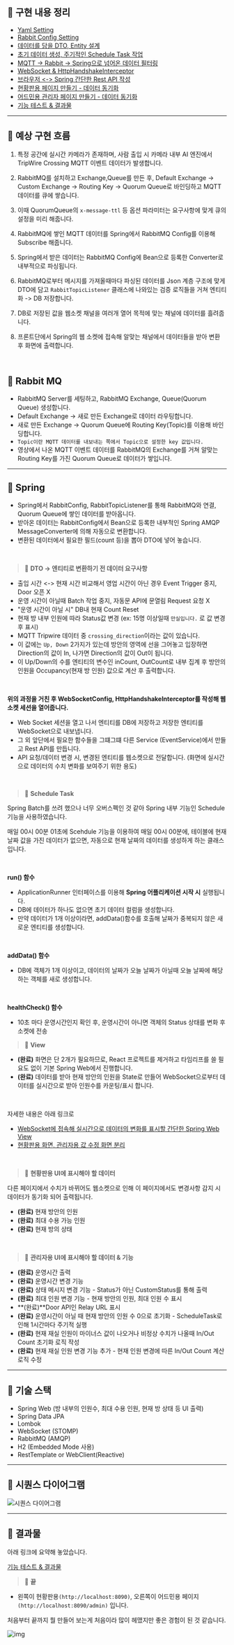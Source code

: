 ## 📘 **구현 내용 정리**
- [Yaml Setting](https://github.com/spacedustz/Access-Control/blob/main/Description/Yaml.md)
- [Rabbit Config Setting](https://github.com/spacedustz/Access-Control/blob/main/Description/Rabbit.md)
- [데이터를 담을 DTO, Entity 설계](https://github.com/spacedustz/Access-Control/blob/main/Description/Entity.md)
- [초기 데이터 생성, 주기적인 Schedule Task 작업](https://github.com/spacedustz/Access-Control/blob/main/Description/ScheduleTask.md)
- [MQTT -> Rabbit -> Spring으로 넘어온 데이터 필터링](https://github.com/spacedustz/Access-Control/blob/main/Description/Listener.md)
- [WebSocket & HttpHandshakeInterceptor](https://github.com/spacedustz/Access-Control/blob/main/Description/WebSocket.md)
- [브라우저 <-> Spring 간단한 Rest API 작성](https://github.com/spacedustz/Access-Control/blob/main/Description/API.md)
- [현황판용 페이지 만들기 - 데이터 동기화](https://github.com/spacedustz/Access-Control/blob/main/Description/DefaultPage.md)
- [어드민용 관리자 페이지 만들기 - 데이터 동기화](https://github.com/spacedustz/Access-Control/blob/main/Description/AdminPage.md)
- [기능 테스트 & 결과물](https://github.com/spacedustz/Access-Control/blob/main/Description/Result.md)

---

## 📘 **예상 구현 흐름**

1. 특정 공간에 실시간 카메라가 존재하며, 사람 출입 시 카메라 내부 AI 엔진에서 TripWire Crossing MQTT 이벤트 데이터가 발생합니다.

2. RabbitMQ를 설치하고 Exchange,Queue를 만든 후, Default Exchange -> Custom Exchange -> Routing Key -> Quorum Queue로 바인딩하고 MQTT 데이터를 큐에 쌓습니다.

3. 이때 QuorumQueue의 `x-message-ttl` 등 옵션 파라미터는 요구사항에 맞게 큐의 설정을 미리 해줍니다.

4. RabbitMQ에 쌓인 MQTT 데이터를 Spring에서 RabbitMQ Config를 이용해 Subscribe 해줍니다.

5. Spring에서 받은 데이터는 RabbitMQ Config에 Bean으로 등록한 Converter로 내부적으로 파싱됩니다.

6. RabbitMQ로부터 메시지를 가져올때마다 파싱된 데이터를 Json 계층 구조에 맞게 DTO에 담고 `RabbitTopicListener` 클래스에 나와있는 검증 로직들을 거쳐 엔티티화 -> DB 저장합니다.

7. DB로 저장된 값을 웹소켓 채널을 여러개 열어 목적에 맞는 채널에 데이터를 흘려줍니다.

8. 프론트단에서 Spring의 웹 소켓에 접속해 알맞는 채널에서 데이터들을 받아 변환 후 화면에 출력합니다.

<br>

## 📘 **Rabbit MQ**
- RabbitMQ Server를 세팅하고, RabbitMQ Exchange, Queue(Quorum Queue) 생성합니다.
- Default Exchange -> 새로 만든 Exchange로 데이터 라우팅합니다.
- 새로 만든 Exchange -> Quorum Queue에 Routing Key(Topic)를 이용해 바인딩합니다.
- `Topic이란 MQTT 데이터를 내보내는 쪽에서 Topic으로 설정한 key 값입니다.`
- 영상에서 나온 MQTT 이벤트 데이터를 RabbitMQ의 Exchange를 거쳐 알맞는 Routing Key를 가진 Quorum Queue로 데이터가 쌓입니다.

---

## 📘 **Spring**
- Spring에서 RabbitConfig, RabbitTopicListener를 통해 RabbitMQ와 연결, Quorum Queue에 쌓인 데이터를 받아옵니다.
- 받아온 데이터는 RabbitConfig에서 Bean으로 등록한 내부적인 Spring AMQP MessageConverter에 의해 자동으로 변환합니다.
- 변환된 데이터에서 필요한 필드(count 등)을 뽑아 DTO에 넣어 놓습니다.

<br>

> 📌 **DTO -> 엔티티로 변환하기 전 데이터 요구사항**

- 출입 시간 <-> 현재 시간 비교해서 영업 시간이 아닌 경우 Event Trigger 중지, Door 오픈 X
- 운영 시간이 아닐때 Batch 작업 중지, 자동문 API에 문열림 Request 요청 X
- "운영 시간이 아닐 시" DB내 현재 Count Reset
- 현재 방 내부 인원에 따라 Status값 변경 (ex: 15명 이상일때 `만실입니다.` 로 값 변경 후 표시)
- MQTT Tripwire 데이터 중 `crossing_direction`이라는 값이 있습니다.
- 이 값에는 `Up, Down` 2가지가 있는데 방안의 영역에 선을 그어놓고 입장하면 Direction의 값이 In, 나가면 Direction의 값이 Out이 됩니다.
- 이 Up/Down의 수를 엔티티의 변수인 inCount, OutCount로 내부 집계 후 방안의 인원을 Occupancy(현재 방 인원) 값으로 계산 후 출력합니다.

<br>

**위의 과정을 거친 후 WebSocketConfig, HttpHandshakeInterceptor를 작성해 웹소켓 세션을 열어줍니다.**
- Web Socket 세션을 열고 나서 엔티티를 DB에 저장하고 저장한 엔티티를 WebSocket으로 내보냅니다.
- 그 외 앞단에서 필요한 함수들을 그떄그떄 다른 Service (EventService)에서 만들고 Rest API를 만듭니다.
- API 요청/데이터 변경 시, 변경된 엔티티를 웹소켓으로 전달합니다. (화면에 실시간으로 데이터의 수치 변화를 보여주기 위한 용도)

<br>

> 📌 **Schedule Task**

Spring Batch를 쓰려 했으나 너무 오버스펙인 것 같아 Spring 내부 기능인 Schedule 기능을 사용하였습니다.

매일 00시 00분 01초에 Scehdule 기능을 이용하여 매일 00시 00분에, 테이블에 현재 날짜 값을 가진 데이터가 없으면,
자동으로 현재 날짜의 데이터를 생성하게 하는 클래스입니다.

<br>

**run() 함수**
- ApplicationRunner 인터페이스를 이용해 **Spring 어플리케이션 시작 시** 실행됩니다.
- DB에 데이터가 하나도 없으면 초기 데이터 컬럼을 생성합니다.
- 만약 데이터가 1개 이상이라면, addData()함수를 호출해 날짜가 중복되지 않은 새로운 엔티티를 생성합니다.

<br>

**addData() 함수**
- DB에 객체가 1개 이상이고, 데이터의 날짜가 오늘 날짜가 아닐때 오늘 날짜에 해당하는 객체를 새로 생성합니다.

<br>

**healthCheck() 함수**
- 10초 마다 운영시간인지 확인 후, 운영시간이 아니면 객체의 Status 상태를 변화 후 소켓에 전송

> 📌 **View**

- **(완료)** 화면은 단 2개가 필요하므로, React 프로젝트를 제거하고 타임리프를 쓸 필요도 없이 기본 Spring Web에서 진행합니다.
- **(완료)** 데이터를 받아 현재 방안의 인원을 State로 만들어 WebSocket으로부터 데이터를 실시간으로 받아 인원수를 카운팅/표시 합니다.

<br>

자세한 내용은 아래 링크로
- [WebSocket에 접속해 실시간으로 데이터의 변화를 표시할 간단한 Spring Web View](https://github.com/spacedustz/Access-Control/blob/main/Description/View.md)
- [현황판용 화면, 관리자용 값 수정 화면 분리](https://github.com/spacedustz/Access-Control/blob/main/Description/SeparateView.md)

<br>

> 📌 **현황판용 UI에 표시해야 할 데이터**

다른 페이지에서 수치가 바뀌어도 웹소켓으로 인해 이 페이지에서도 변경사항 감지 시 데이터가 동기화 되어 출력됩니다.

- **(완료)** 현재 방안의 인원
- **(완료)** 최대 수용 가능 인원
- **(완료)** 현재 방의 상태

<br>

> 📌 **관리자용 UI에 표시해야 할 데이터 & 기능**

- **(완료)** 운영시간 출력
- **(완료)** 운영시간 변경 기능
- **(완료)** 상태 메시지 변경 기능 - Status가 아닌 CustomStatus를 통해 출력
- **(완료)** 최대 인원 변경 기능 - 현재 방안의 인원, 최대 인원 수 표시
- **(완료)**Door API인 Relay URL 표시
- **(완료)** 운영시간이 아닐 때 현재 방안의 인원 수 0으로 초기화 - ScheduleTask로 인해 1시간마다 주기적 실행
- **(완료)** 현재 재실 인원이 마이너스 값이 나오거나 비정상 수치가 나올때 In/Out Count 초기화 로직 작성
- **(완료)** 현재 재실 인원 변경 기능 추가 - 현재 인원 변경에 따른 In/Out Count 계산 로직 수정
---

## 📘 기술 스택
- Spring Web (방 내부의 인원수, 최대 수용 인원, 현재 방 상태 등 UI 출력)
- Spring Data JPA
- Lombok
- WebSocket (STOMP)
- RabbitMQ (AMQP)
- H2 (Embedded Mode 사용)
- RestTemplate or WebClient(Reactive)

---

## 📘 시퀀스 다이어그램
![시퀀스 다이어그램](https://github.com/spacedustz/Access-Control/blob/main/Description/Diagram.png)

---

## 📘 결과물

아래 링크에 요약해 놓았습니다.

[기능 테스트 & 결과물](https://github.com/spacedustz/Access-Control/blob/main/Description/Result.md)

> 📌 **끝**

- 왼쪽이 현황판용`(http://localhost:8090)`, 오른쪽이 어드민용 페이지`(http://localhost:8090/admin)` 입니다.

처음부터 끝까지 뭘 만들어 보는게 처음이라 많이 헤맸지만 좋은 경험이 된 것 같습니다.

![img](https://raw.githubusercontent.com/spacedustz/Obsidian-Image-Server/main/img2/h-finish.png)